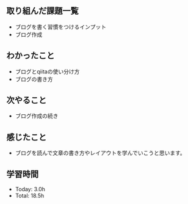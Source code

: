 ## 取り組んだ課題一覧
- ブログを書く習慣をつけるインプット
- ブログ作成
## わかったこと
- ブログとqiitaの使い分け方
- ブログの書き方
## 次やること
- ブログ作成の続き
## 感じたこと
- ブログを読んで文章の書き方やレイアウトを学んでいこうと思います。
## 学習時間
- Today: 3.0h
- Total: 18.5h
